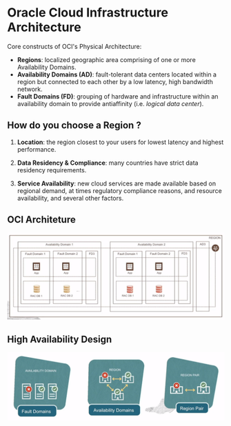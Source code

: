 # Oracle Cloud Infrastructure Architecture

Core constructs of OCI's Physical Architecture:
- **Regions**: localized geographic area comprising of one or more Availability Domains. 
- **Availability Domains (AD)**: fault-tolerant data centers located within a region but connected to each other by a low latency, high bandwidth network.
- **Fault Domains (FD)**: grouping of hardware and infrastructure within an availability domain to provide antiaffinity (i.e. *logical data center*).

## How do you choose a Region ?

1. **Location**: the region closest to your users for lowest latency and highest performance.

2. **Data Residency & Compliance**: many countries have strict data residency requirements.

3. **Service Availability**: new cloud services are made available based on regional demand, at times regulatory compliance reasons, and resource availability, and several other factors.

## OCI Architeture

![OCI Architeture](../images/oci_architecture.png)

## High Availability Design

![High Availability](../images/high_availability.png)

